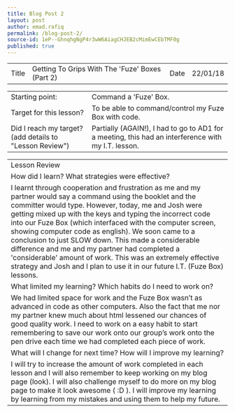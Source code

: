 ```yaml
---
title: Blog Post 2
layout: post
author: emad.rafiq
permalink: /blog-post-2/
source-id: 1eP--GhnqhgNgP4r3wW6AiagCHJEB2cMimEwCEbTMF0g
published: true
---
```

<table>
  <tr>
    <td>Title</td>
    <td>Getting To Grips With The 'Fuze' Boxes (Part 2)</td>
    <td>Date</td>
    <td>22/01/18</td>
  </tr>
</table>


<table>
  <tr>
    <td>Starting point:</td>
    <td>Command a 'Fuze' Box.</td>
  </tr>
  <tr>
    <td>Target for this lesson?</td>
    <td>To be able to command/control my Fuze Box with code.</td>
  </tr>
  <tr>
    <td>Did I reach my target? 
(add details to "Lesson Review")</td>
    <td>Partially (AGAIN!), I had to go to AD1 for a meeting, this had an interference with my I.T. lesson.</td>
  </tr>
</table>


 

<table>
  <tr>
    <td>Lesson Review</td>
  </tr>
  <tr>
    <td>How did I learn? What strategies were effective? </td>
  </tr>
  <tr>
    <td>I learnt through cooperation and frustration as me and my partner would say a command using the booklet and the committer would type. However, today, me and Josh were getting mixed up with the keys and typing the incorrect code into our Fuze Box (which interfaced with the computer screen, showing computer code as english). We soon came to a conclusion to just SLOW down. This made a considerable difference and me and my partner had completed a 'considerable' amount of work. This was an extremely effective strategy and Josh and I plan to use it in our future I.T. (Fuze Box) lessons.</td>
  </tr>
  <tr>
    <td>What limited my learning? Which habits do I need to work on? </td>
  </tr>
  <tr>
    <td>We had limited space for work and the Fuze Box wasn’t as advanced in code as other computers. Also the fact that me nor my partner knew much about html lessened our chances of good quality work. I need to work on a easy habit to start remembering to save our work onto our group’s work onto the pen drive each time we had completed each piece of work.</td>
  </tr>
  <tr>
    <td>What will I change for next time? How will I improve my learning?</td>
  </tr>
  <tr>
    <td>I will try to increase the amount of work completed in each lesson and I will also remember to keep working on my blog page (look). I will also challenge myself to do more on my blog page to make it look awesome ( :D ). I will improve my learning by learning from my mistakes and using them to help my future.</td>
  </tr>
</table>


